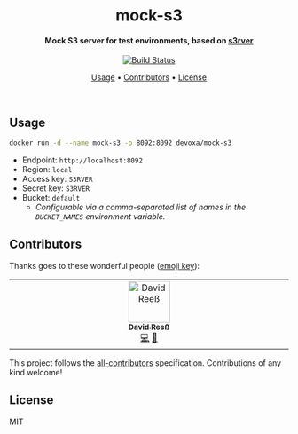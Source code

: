<!-- Title -->
<h1 align="center">
  mock-s3
</h1>

<!-- Description -->
<h4 align="center">
  Mock S3 server for test environments, based on <a href="https://github.com/jamhall/s3rver">s3rver</a>
</h4>

<!-- Badges -->
<p align="center">
  <a href="https://github.com/devoxa/mock-s3/actions?query=branch%3Amaster+workflow%3A%22Continuous+Integration%22">
    <img
      src="https://img.shields.io/github/actions/workflow/status/devoxa/mock-s3/push.yml?branch=master&style=flat-square"
      alt="Build Status"
    />
  </a>
</p>

<!-- Quicklinks -->
<p align="center">
  <a href="#usage">Usage</a> •
  <a href="#contributors">Contributors</a> •
  <a href="#license">License</a>
</p>

<br>

## Usage

```bash
docker run -d --name mock-s3 -p 8092:8092 devoxa/mock-s3
```

- Endpoint: `http://localhost:8092`
- Region: `local`
- Access key: `S3RVER`
- Secret key: `S3RVER`
- Bucket: `default`
  - _Configurable via a comma-separated list of names in the `BUCKET_NAMES` environment variable._

## Contributors

Thanks goes to these wonderful people ([emoji key](https://allcontributors.org/docs/en/emoji-key)):

<!-- ALL-CONTRIBUTORS-LIST:START - Do not remove or modify this section -->
<!-- prettier-ignore-start -->
<!-- markdownlint-disable -->
<table>
  <tbody>
    <tr>
      <td align="center" valign="top" width="14.28%"><a href="https://www.david-reess.de"><img src="https://avatars3.githubusercontent.com/u/4615516?v=4?s=75" width="75px;" alt="David Reeß"/><br /><sub><b>David Reeß</b></sub></a><br /><a href="https://github.com/devoxa/mock-s3/commits?author=queicherius" title="Code">💻</a> <a href="https://github.com/devoxa/mock-s3/commits?author=queicherius" title="Documentation">📖</a></td>
    </tr>
  </tbody>
</table>

<!-- markdownlint-restore -->
<!-- prettier-ignore-end -->

<!-- ALL-CONTRIBUTORS-LIST:END -->

This project follows the [all-contributors](https://github.com/all-contributors/all-contributors)
specification. Contributions of any kind welcome!

## License

MIT

